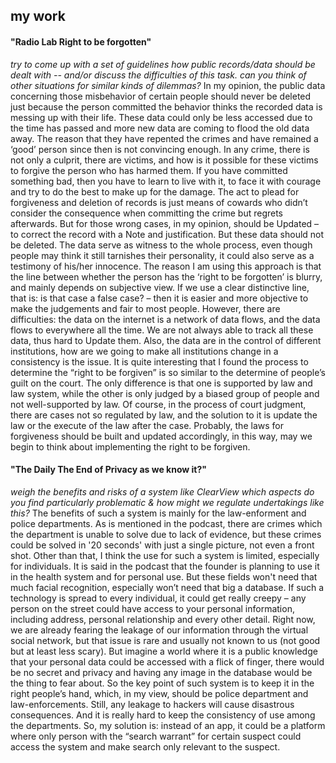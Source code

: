 ## my work

#### "Radio Lab Right to be forgotten"
*try to come up with a set of guidelines how public records/data should be dealt with -- and/or discuss the difficulties of this task.*
*can you think of other situations for similar kinds of dilemmas?*
In my opinion, the public data concerning those misbehavior of certain people should never be deleted just because the person committed the behavior thinks the recorded data is messing up with their life. These data could only be less accessed due to the time has passed and more new data are coming to flood the old data away. The reason that they have repented the crimes and have remained a ‘good’ person since then is not convincing enough. In any crime, there is not only a culprit, there are victims, and how is it possible for these victims to forgive the person who has harmed them. If you have committed something bad, then you have to learn to live with it, to face it with courage and try to do the best to make up for the damage. The act to plead for forgiveness and deletion of records is just means of cowards who didn’t consider the consequence when committing the crime but regrets afterwards. But for those wrong cases, in my opinion, should be Updated – to correct the record with a Note and justification. But these data should not be deleted. The data serve as witness to the whole process, even though people may think it still tarnishes their personality, it could also serve as a testimony of his/her innocence. The reason I am using this approach is that the line between whether the person has the ‘right to be forgotten’ is blurry, and mainly depends on subjective view. If we use a clear distinctive line, that is: is that case a false case? – then it is easier and more objective to make the judgements and fair to most people.
However, there are difficulties: the data on the internet is a network of data flows, and the data flows to everywhere all the time. We are not always able to track all these data, thus hard to Update them. Also, the data are in the control of different institutions, how are we going to make all institutions change in a consistency is the issue.
It is quite interesting that I found the process to determine the “right to be forgiven” is so similar to the determine of people’s guilt on the court. The only difference is that one is supported by law and law system, while the other is only judged by a biased group of people and not well-supported by law. Of course, in the process of court judgment, there are cases not so regulated by law, and the solution to it is update the law or the execute of the law after the case. Probably, the laws for forgiveness should be built and updated accordingly, in this way, may we begin to think about implementing the right to be forgiven.




#### "The Daily The End of Privacy as we know it?"
*weigh the benefits and risks of a system like ClearView*
*which aspects do you find particularly problematic & how might we regulate undertakings like this?*
The benefits of such a system is mainly for the law-enforment and police departments. As is mentioned in the podcast, there are crimes which the department is unable to solve due to lack of evidence, but these crimes could be solved in '20 seconds' with just a single picture, not even a front shot. Other than that, I think the use for such a system is limited, especially for individuals. It is said in the podcast that the founder is planning to use it in the health system and for personal use. But these fields won't need that much facial recognition, especially won’t need that big a database.
If such a technology is spread to every individual, it could get really creepy – any person on the street could have access to your personal information, including address, personal relationship and every other detail. Right now, we are already fearing the leakage of our information through the virtual social network, but that issue is rare and usually not known to us (not good but at least less scary). But imagine a world where it is a public knowledge that your personal data could be accessed with a flick of finger, there would be no secret and privacy and having any image in the database would be the thing to fear about.
So the key point of such system is to keep it in the right people’s hand, which, in my view, should be police department and law-enforcements. Still, any leakage to hackers will cause disastrous consequences. And it is really hard to keep the consistency of use among the departments. So, my solution is: instead of an app, it could be a platform where only person with the “search warrant” for certain suspect could access the system and make search only relevant to the suspect.
